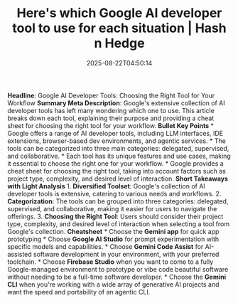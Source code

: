 ﻿---
title: "Here's which Google AI developer tool to use for each situation | Hash n Hedge"
date: "2025-08-22T04:50:14"
category: "Markets"
summary: ""
slug: "heres-which-google-ai-developer-tool-to-use-for-each-situati"
source_urls:
  - ""
seo:
  title: "Here's which Google AI developer tool to use for each situation | Hash n Hedge | Hash n Hedge"
  description: ""
  keywords: ["news", "markets", "brief"]
---
**Headline**: Google AI Developer Tools: Choosing the Right Tool for Your Workflow  **Summary Meta Description**: Google's extensive collection of AI developer tools has left many wondering which one to use. This article breaks down each tool, explaining their purpose and providing a cheat sheet for choosing the right tool for your workflow.  **Bullet Key Points**  *   Google offers a range of AI developer tools, including LLM interfaces, IDE extensions, browser-based dev environments, and agentic services. *   The tools can be categorized into three main categories: delegated, supervised, and collaborative. *   Each tool has its unique features and use cases, making it essential to choose the right one for your workflow. *   Google provides a cheat sheet for choosing the right tool, taking into account factors such as project type, complexity, and desired level of interaction.  **Short Takeaways with Light Analysis**  1.  **Diversified Toolset**: Google's collection of AI developer tools is extensive, catering to various needs and workflows. 2.  **Categorization**: The tools can be grouped into three categories: delegated, supervised, and collaborative, making it easier for users to navigate the offerings. 3.  **Choosing the Right Tool**: Users should consider their project type, complexity, and desired level of interaction when selecting a tool from Google's collection.  **Cheatsheet**  *   Choose the **Gemini app** for quick app prototyping *   Choose **Google AI Studio** for prompt experimentation with specific models and capabilities. *   Choose **Gemini Code Assist** for AI-assisted software development in your environment, with your preferred toolchain. *   Choose **Firebase Studio** when you want to come to a fully Google-managed environment to prototype or vibe code beautiful software without needing to be a full-time software developer. *   Choose the **Gemini CLI** when you're working with a wide array of generative AI projects and want the speed and portability of an agentic CLI.